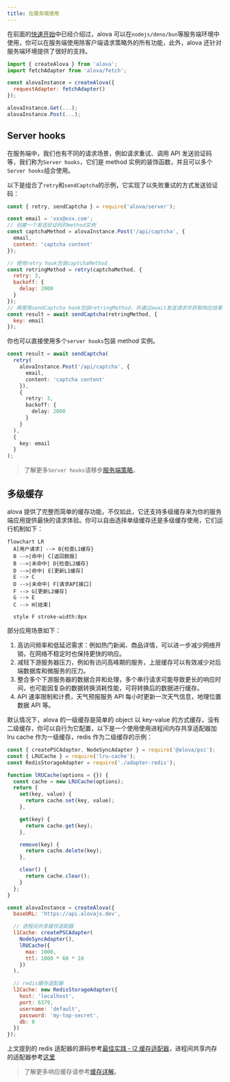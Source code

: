 ```yaml
---
title: 在服务端使用
---
```


在前面的[快速开始](/next/tutorial/getting-started/quick-start)中已经介绍过，alova 可以在`nodejs/deno/bun`等服务端环境中使用，你可以在服务端使用除客户端请求策略外的所有功能，此外，alova 还针对服务端环境提供了很好的支持。

```js
import { createAlova } from 'alova';
import fetchAdapter from 'alova/fetch';

const alovaInstance = createAlova({
  requestAdapter: fetchAdapter()
});

alovaInstance.Get(...);
alovaInstance.Post(...);
```

## Server hooks

在服务端中，我们也有不同的请求场景，例如请求重试、调用 API 发送验证码等，我们称为`Server hooks`，它们是 method 实例的装饰函数，并且可以多个`Server hooks`组合使用。

以下是组合了`retry`和`sendCaptcha`的示例，它实现了以失败重试的方式发送验证码：

```js
const { retry, sendCaptcha } = require('alova/server');

const email = 'xxx@xxx.com';
// 创建一个发送验证码的method实例
const captchaMethod = alovaInstance.Post('/api/captcha', {
  email,
  content: 'captcha content'
});

// 使用retry hook包装captchaMethod
const retringMethod = retry(captchaMethod, {
  retry: 3,
  backoff: {
    delay: 2000
  }
});
// 再使用sendCaptcha hook包装retringMethod，并通过await发送请求并获取响应结果
const result = await sendCaptcha(retringMethod, {
  key: email
});
```

你也可以直接使用多个`server hooks`包装 method 实例。

```ts
const result = await sendCaptcha(
  retry(
    alovaInstance.Post('/api/captcha', {
      email,
      content: 'captcha content'
    }),
    {
      retry: 3,
      backoff: {
        delay: 2000
      }
    }
  ),
  {
    key: email
  }
);
```

> 了解更多`Server hooks`请移步[服务端策略](/next/tutorial/server/strategy)。

## 多级缓存

alova 提供了完整而简单的缓存功能，不仅如此，它还支持多级缓存来为你的服务端应用提供最快的请求体验。你可以自由选择单级缓存还是多级缓存使用，它们运行机制如下：

```mermaid
flowchart LR
  A[用户请求] --> B{检查L1缓存}
  B -->|命中| C[返回数据]
  B -->|未命中| D{检查L2缓存}
  D -->|命中| E[更新L1缓存]
  E --> C
  D -->|未命中| F[请求API接口]
  F --> G[更新L2缓存]
  G --> E
  C --> H[结束]

  style F stroke-width:8px
```

部分应用场景如下：

1. 高访问频率和低延迟需求：例如热门新闻、商品详情，可以进一步减少网络开销，在网络不稳定时也保持更快的响应。
2. 减轻下游服务器压力，例如有访问高峰期的服务，上层缓存可以有效减少对后端数据库和微服务的压力。
3. 整合多个下游服务器的数据合并和处理，多个串行请求可能导致更长的响应时间，也可能因复杂的数据转换消耗性能，可将转换后的数据进行缓存。
4. API 速率限制和计费，天气预报服务 API 每小时更新一次天气信息，地理位置数据 API 等。

默认情况下，alova 的一级缓存是简单的 object 以 key-value 的方式缓存，没有二级缓存，你可以自行为它配置，以下是一个使用使用进程间内存共享适配器加 lru cache 作为一级缓存，redis 作为二级缓存的示例：

```js
const { createPSCAdapter, NodeSyncAdapter } = require('@alova/psc');
const { LRUCache } = require('lru-cache');
const RedisStorageAdapter = require('./adapter-redis');

function lRUCache(options = {}) {
  const cache = new LRUCache(options);
  return {
    set(key, value) {
      return cache.set(key, value);
    },

    get(key) {
      return cache.get(key);
    },

    remove(key) {
      return cache.delete(key);
    },

    clear() {
      return cache.clear();
    }
  };
}

const alovaInstance = createAlova({
  baseURL: 'https://api.alovajs.dev',

  // 进程间共享缓存适配器
  l1Cache: createPSCAdapter(
    NodeSyncAdapter(),
    lRUCache({
      max: 1000,
      ttl: 1000 * 60 * 10
    })
  ),

  // redis缓存适配器
  l2Cache: new RedisStorageAdapter({
    host: 'localhost',
    port: 6379,
    username: 'default',
    password: 'my-top-secret',
    db: 0
  })
});
```

上文提到的 redis 适配器的源码参考[最佳实践 - l2 缓存适配器](/next/tutorial/project/best-practice/l2-storage)，进程间共享内存的适配器参考[这里](/next/resource/storage-adapter/psc)

> 了解更多响应缓存请参考[缓存详解](/next/tutorial/cache/mode)。
